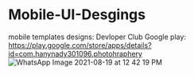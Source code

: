 # Mobile-UI-Desgings
mobile templates designs:
Devloper Club
Google play: https://play.google.com/store/apps/details?id=com.hanynady301096.photohraphery
![WhatsApp Image 2021-08-19 at 12 42 19 PM](https://user-images.githubusercontent.com/44275924/130055693-e9f78cfc-b41a-42c2-95ca-a212359c7015.jpeg)
